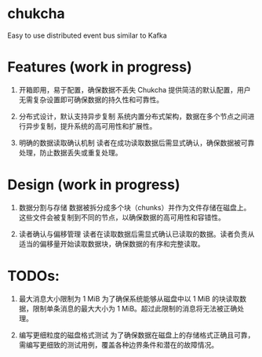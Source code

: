 # chukcha
Easy to use distributed event bus similar to Kafka

# Features (work in progress)

1. 开箱即用，易于配置，确保数据不丢失
Chukcha 提供简洁的默认配置，用户无需复杂设置即可确保数据的持久性和可靠性。

2. 分布式设计，默认支持异步复制
系统内置分布式架构，数据在多个节点之间进行异步复制，提升系统的高可用性和扩展性。

3. 明确的数据读取确认机制
读者在成功读取数据后需显式确认，确保数据被可靠处理，防止数据丢失或重复处理。

# Design (work in progress)

1. 数据分割与存储
数据被拆分成多个块（chunks）并作为文件存储在磁盘上。这些文件会被复制到不同的节点，以确保数据的高可用性和容错性。

2. 读者确认与偏移管理
读者在读取数据后需显式确认已读取的数据。读者负责从适当的偏移量开始读取数据块，确保数据的有序和完整读取。

# TODOs:

1. 最大消息大小限制为 1 MiB
为了确保系统能够从磁盘中以 1 MiB 的块读取数据，限制单条消息的最大大小为 1 MiB。超过此限制的消息将无法被正确处理。

2. 编写更细粒度的磁盘格式测试
为了确保数据在磁盘上的存储格式正确且可靠，需编写更细致的测试用例，覆盖各种边界条件和潜在的故障情况。
